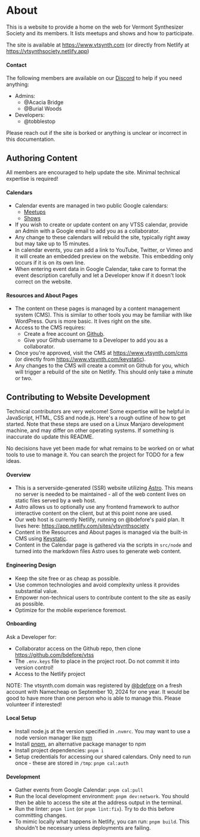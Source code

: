 # About

This is a website to provide a home on the web for Vermont Synthesizer Society and its members. It lists meetups and shows and how to participate.

The site is available at https://www.vtsynth.com (or directly from Netlify at https://vtsynthsociety.netlify.app)

#### Contact

The following members are available on our [Discord](https://discord.gg/NJxqtDTkxa) to help if you need anything:

- Admins:
  - @Acacia Bridge
  - @Burial Woods
- Developers:
  - @tobblestop

Please reach out if the site is borked or anything is unclear or incorrect in this documentation.

## Authoring Content

All members are encouraged to help update the site. Minimal technical expertise is required!

#### Calendars

- Calendar events are managed in two public Google calendars:
  - [Meetups](https://calendar.google.com/calendar/u/2?cid=M2FlZjI4OGQ0MWNhNjI3ZGQxZTk3NWNjY2ZlNjEyN2NkOTZiODYyY2RiZjE5MWEzMTQ2ZWU4Yzk1NGZkNjc1Y0Bncm91cC5jYWxlbmRhci5nb29nbGUuY29t)
  - [Shows](https://calendar.google.com/calendar/u/2?cid=YjdiMDUxYWNhY2Y0MTAxMWI4Yjg1OTA3OTllZTNjOWYwNzk4NmQ0NTIxMWYwODgzM2U0MWE2ZjVlNjY3NjdhOUBncm91cC5jYWxlbmRhci5nb29nbGUuY29t)
- If you wish to create or update content on any VTSS calendar, provide an Admin with a Google email to add you as a collaborator.
- Any change to these calendars will rebuild the site, typically right away but may take up to 15 minutes.
- In calendar events, you can add a link to YouTube, Twitter, or Vimeo and it will create an embedded preview on the website. This embedding only occurs if it is on its own line.
- When entering event data in Google Calendar, take care to format the event description carefully and let a Developer know if it doesn't look correct on the website.

#### Resources and About Pages

- The content on these pages is managed by a content management system (CMS). This is similar to other tools you may be familiar with like WordPress. Ours is more basic. It lives right on the site.
- Access to the CMS requires:
  - Create a free account on [Github](https://www.github.com). 
  - Give your Github username to a Developer to add you as a collaborator.
- Once you're approved, visit the CMS at https://www.vtsynth.com/cms (or directly from https://www.vtsynth.com/keystatic).
- Any changes to the CMS will create a commit on Github for you, which will trigger a rebuild of the site on Netlify. This should only take a minute or two.

## Contributing to Website Development

Technical contributors are very welcome! Some expertise will be helpful in JavaScript, HTML, CSS and node.js. Here's a rough outline of how to get started. Note that these steps are used on a Linux Manjaro development machine, and may differ on other operating systems. If something is inaccurate do update this README.

No decisions have yet been made for what remains to be worked on or what tools to use to manage it. You can search the project for TODO for a few ideas.

#### Overview

- This is a serverside-generated (SSR) website utilizing [Astro](https://astro.build/). This means no server is needed to be maintained - all of the web content lives on static files served by a web host.
- Astro allows us to optionally use any frontend framework to author interactive content on the client, but at this point none are used.
- Our web host is currently Netlify, running on @bdefore's paid plan. It lives here: https://app.netlify.com/sites/vtsynthsociety 
- Content in the Resources and About pages is managed via the built-in CMS using [Keystatic](https://keystatic.com/).
- Content in the Calendar page is gathered via the scripts in `src/node` and turned into the markdown files Astro uses to generate web content.

#### Engineering Design

- Keep the site free or as cheap as possible.
- Use common technologies and avoid complexity unless it provides substantial value.
- Empower non-technical users to contribute content to the site as easily as possible.
- Optimize for the mobile experience foremost.

#### Onboarding

Ask a Developer for:

- Collaborator access on the Github repo, then clone https://github.com/bdefore/vtss
- The `.env.keys` file to place in the project root. Do not commit it into version control!
- Access to the Netlify project

NOTE: The vtsynth.com domain was registered by [@bdefore](https://github.com/bdefore) on a fresh account with Namecheap on September 10, 2024 for one year. It would be good to have more than one person who is able to manage this. Please volunteer if interested!

#### Local Setup

- Install node.js at the version specified in `.nvmrc`. You may want to use a node version manager like [nvm](https://github.com/nvm-sh/nvm)
- Install [pnpm](https://pnpm.io), an alternative package manager to npm
- Install project dependencies: `pnpm i`
- Setup credentials for accessing our shared calendars. Only need to run once - these are stored in `/tmp`: `pnpm cal:auth`

#### Development

- Gather events from Google Calendar: `pnpm cal:pull`
- Run the local development environment: `pnpm dev:network`. You should then be able to access the site at the address output in the terminal.
- Run the linter: `pnpm lint` (or `pnpm lint:fix`). Try to do this before committing changes.
- To mimic locally what happens in Netlify, you can run: `pnpm build`. This shouldn't be necessary unless deployments are failing.
